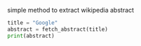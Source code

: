 simple method to extract wikipedia abstract
```Python
title = "Google"
abstract = fetch_abstract(title)
print(abstract)
```
